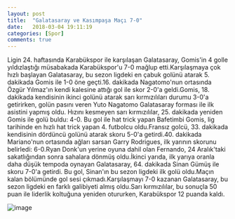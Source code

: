 ```yaml
---
layout: post
title:  "Galatasaray ve Kasımpaşa Maçı 7-0"
date:   2018-03-04 19:11:19
categories: [Spor]
comments: true
---
```



Ligin 24. haftasında Karabükspor ile karşılaşan Galatasaray, Gomis'in 4 golle yıldızlaştığı müsabakada Karabükspor'u 7-0 mağlup etti.Karşılaşmaya çok hızlı başlayan Galatasaray, bu sezon ligdeki en çabuk golünü atarak 5. dakikada Gomis ile 1-0 öne geçti.16. dakikada Nagatomo'nun ortasında Özgür Yılmaz'ın kendi kalesine attığı gol ile skor 2-0'a geldi.Gomis, 18. dakikada kendisinin ikinci golünü atarak sarı kırmızılıları durumu 3-0'a getirirken, golün pasını veren Yuto Nagatomo Galatasaray forması ile ilk asistini yapmış oldu. Hızını kesmeyen sarı kırmızılılar, 25. dakikada yeniden Gomis ile golü buldu: 4-0. Bu gol ile hat trick yapan Bafetimbi Gomis, lig tarihinde en hızlı hat trick yapan 4. futbolcu oldu.Fransız golcü, 33. dakikada kendisinin dördüncü golünü atarak skoru 5-0'a getirdi.40. dakikada Mariano'nun ortasında ağları sarsan Garry Rodrigues, ilk yarının skorunu belirledi: 6-0.Ryan Donk'un yerine oyuna dahil olan Fernando, 24 Aralık'taki sakatlığından sonra sahalara dönmüş oldu.İkinci yarıda, ilk yarıya oranla daha düşük tempoda oynayan Galatasaray, 64. dakikada Sinan Gümüş ile skoru 7-0'a getirdi. Bu gol, Sinan'ın bu sezon ligdeki ilk golü oldu.Maçın kalan bölümünde gol sesi çıkmadı.Karşılaşmayı 7-0 kazanan Galatasaray, bu sezon ligdeki en farklı galibiyeti almış oldu.Sarı kırmızılılar, bu sonuçla 50 puan ile liderlik koltuğuna yeniden otururken, Karabükspor 12 puanda kaldı. 






![image](https://encrypted-tbn0.gstatic.com/images?q=tbn:ANd9GcS9C7N8PhkLNHUcFP04dik6EHrsrueOXuigRHPwToUblasvJscd)
